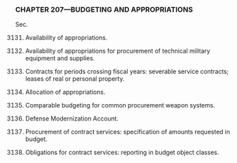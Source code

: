 ### **CHAPTER 207—BUDGETING AND APPROPRIATIONS** ###

Sec.

3131. Availability of appropriations.

3132. Availability of appropriations for procurement of technical military equipment and supplies.

3133. Contracts for periods crossing fiscal years: severable service contracts; leases of real or personal property.

3134. Allocation of appropriations.

3135. Comparable budgeting for common procurement weapon systems.

3136. Defense Modernization Account.

3137. Procurement of contract services: specification of amounts requested in budget.

3138. Obligations for contract services: reporting in budget object classes.